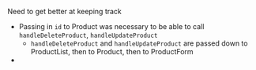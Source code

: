 Need to get better at keeping track

- Passing in `id` to Product was necessary to be able to call `handleDeleteProduct`, `handleUpdateProduct`
  - `handleDeleteProduct` and `handleUpdateProduct` are passed down to ProductList, then to Product, then to ProductForm
- 